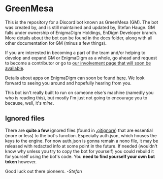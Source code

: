 # GreenMesa
This is the repository for a Discord bot known as GreenMesa (GM). The bot was created by, and is still maintained and updated by, Stefan Hauge. GM falls under ownership of EnigmaDigm Holdings, EnDigm Developer branch. More details about the bot can be found in the docs folder, along with all other documentation for GM (minus a few things).

If you are interested in becoming a part of the team and/or helping to develop and expand GM or EnigmaDigm as a whole, go ahead and request to become a contributor or go to [our involvement page that will soon be available](https://digmsl.link/involve1).

Details about apps on EnigmaDigm can soon be found [here](https://enigmadigm.com/apps/). We look forward to seeing you around and hopefully hearing from you.

This bot isn't really built to run on someone else's machine (namedly you who is reading this), but mostly I'm just not going to encourage you to because, well, it's *mine*.

## Ignored files
There are **quite a few** ignored files (found in [.gitignore](.gitignore)) that are essential (more or less) to the bot's function. Especially auth.json, which houses the keys to the engine. For now auth.json is gonna remain a nono file, it may be released with redacted info at some point in the future. If needed (wouldn't know why unless you try to copy the bot for yourself) you could rebuild it for yourself using the bot's code. You **need to find yourself your own bot token** however.

Good luck out there pioneers.
-*Stefan*
